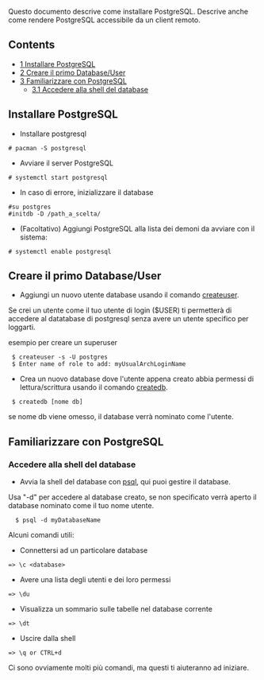 Questo documento descrive come installare PostgreSQL. Descrive anche come rendere PostgreSQL accessibile da un client remoto.

## Contents

*   [1 Installare PostgreSQL](#Installare_PostgreSQL)
*   [2 Creare il primo Database/User](#Creare_il_primo_Database.2FUser)
*   [3 Familiarizzare con PostgreSQL](#Familiarizzare_con_PostgreSQL)
    *   [3.1 Accedere alla shell del database](#Accedere_alla_shell_del_database)

## Installare PostgreSQL

*   Installare postgresql

```
# pacman -S postgresql

```

*   Avviare il server PostgreSQL

```
# systemctl start postgresql

```

*   In caso di errore, inizializzare il database

```
#su postgres
#initdb -D /path_a_scelta/

```

*   (Facoltativo) Aggiungi PostgreSQL alla lista dei demoni da avviare con il sistema:

```
# systemctl enable postgresql

```

## Creare il primo Database/User

*   Aggiungi un nuovo utente database usando il comando [createuser](http://www.postgresql.org/docs/9.0/static/app-createuser.html).

Se crei un utente come il tuo utente di login ($USER) ti permetterà di accedere al datatabase di postgresql senza avere un utente specifico per loggarti.

esempio per creare un superuser

```
 $ createuser -s -U postgres
 $ Enter name of role to add: myUsualArchLoginName

```

*   Crea un nuovo database dove l'utente appena creato abbia permessi di lettura/scrittura usando il comando [createdb](http://www.postgresql.org/docs/9.0/static/app-createdb.html).

```
 $ createdb [nome db]

```

se nome db viene omesso, il database verrà nominato come l'utente.

## Familiarizzare con PostgreSQL

### Accedere alla shell del database

*   Avvia la shell del database con [psql](http://www.postgresql.org/docs/8.3/static/app-psql.html), qui puoi gestire il database.

Usa "-d" per accedere al database creato, se non specificato verrà aperto il database nominato come il tuo nome utente.

```
  $ psql -d myDatabaseName

```

Alcuni comandi utili:

*   Connettersi ad un particolare database

```
=> \c <database>

```

*   Avere una lista degli utenti e dei loro permessi

```
=> \du

```

*   Visualizza un sommario sulle tabelle nel database corrente

```
=> \dt

```

*   Uscire dalla shell

```
=> \q or CTRL+d

```

Ci sono ovviamente molti più comandi, ma questi ti aiuteranno ad iniziare.